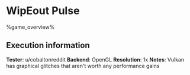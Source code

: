 # WipEout Pulse 

%game_overview%

## Execution information

**Tester**: u/cobaltonreddit
**Backend**: OpenGL
**Resolution**: 1x
**Notes**: Vulkan has graphical glitches that aren't worth any performance gains
